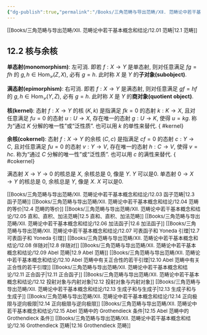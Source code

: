 ```yaml
---
{"dg-publish":true,"permalink":"/Books/三角范畴与导出范畴/ⅩⅡ. 范畴论中若干基本概念和结论/12.02 核与余核/","dgPassFrontmatter":true,"created":"2024-07-06T09:51:15.437+08:00","updated":"2024-08-05T21:14:43.829+08:00"}
---
```


<font size="2"> [[Books/三角范畴与导出范畴/ⅩⅡ. 范畴论中若干基本概念和结论/12.01 范畴\|12.1 范畴]]   </font>
## 12.2 核与余核

**单态射(monomorphism)**: 左可消. 即若 $f:X\rightarrow Y$ 是单态射, 则对任意满足 $fg=fh$ 的 $g,h \in\mathrm{Hom}_{\mathcal{C}}(Z,X)$, 必有 $g=h$. 此时称 $X$ 是 $Y$ 的**子对象(subobject)**.

**满态射(epimorphism)**: 右可消. 即若 $f:X\rightarrow Y$ 是满态射, 则对任意满足 $gf=hf$ 的 $g,h \in\mathrm{Hom}_{\mathcal{C}}(Y,Z)$, 必有 $g=h$. 此时称 $X$ 是 $Y$ 的**商对象(quotient object)**.

**核(kernel)**: 态射 $f:X\longrightarrow Y$ 的核 $(K,k)$ 是指满足 $fk=0$ 的态射 $k:K\longrightarrow X$, 且对任意满足 $fu=0$ 的态射 $u:U\longrightarrow X$, 存在唯一的态射 $g:U\longrightarrow K$, 使得 $u=kg$. 称为“通过 $K$ 分解的唯一性”或“泛性质”. 也可以用 $k$ 的单性来替代.
{ #kernel}


**余核(cokernel)**: 态射 $f:X\longrightarrow Y$ 的余核 $(C,c)$ 是指满足 $cf=0$ 的态射 $c:Y\longrightarrow C$, 且对任意满足 $fu=0$ 的态射 $v:Y\longrightarrow V$, 存在唯一的态射 $h:C\longrightarrow V$, 使得 $v=hc$. 称为“通过 $C$ 分解的唯一性”或“泛性质”. 也可以用 $c$ 的满性来替代.
{ #cokernel}


满态射 $X\rightarrow Y\rightarrow 0$ 的核总是 $X$, 余核总是 $0$, 像是 $Y$. $Y$ 可以是0.
单态射 $0\rightarrow X\rightarrow Y$ 的核总是 $0$, 余核总是 $Y$, 像是 $X$. $X$ 可以是0.

<font size="2"> [[Books/三角范畴与导出范畴/ⅩⅡ. 范畴论中若干基本概念和结论/12.03 函子范畴\|12.3 函子范畴]]   </font>
<font size="2"> [[Books/三角范畴与导出范畴/ⅩⅡ. 范畴论中若干基本概念和结论/12.04 范畴的等价\|12.4 范畴的等价]]  </font>
<font size="2"> [[Books/三角范畴与导出范畴/ⅩⅡ. 范畴论中若干基本概念和结论/12.05 直和、直积、加法范畴\|12.5 直和、直积、加法范畴]]   </font>
<font size="2"> [[Books/三角范畴与导出范畴/ⅩⅡ. 范畴论中若干基本概念和结论/12.06 加法函子\|12.6 加法函子]]   </font>
<font size="2"> [[Books/三角范畴与导出范畴/ⅩⅡ. 范畴论中若干基本概念和结论/12.07 可表函子和 Yoneda 引理\|12.7 可表函子和 Yoneda 引理]]   </font>
<font size="2"> [[Books/三角范畴与导出范畴/ⅩⅡ. 范畴论中若干基本概念和结论/12.08 伴随对\|12.8 伴随对]]   </font>
<font size="2"> [[Books/三角范畴与导出范畴/ⅩⅡ. 范畴论中若干基本概念和结论/12.09 Abel 范畴\|12.9 Abel 范畴]]   </font>
<font size="2"> [[Books/三角范畴与导出范畴/ⅩⅡ. 范畴论中若干基本概念和结论/12.10 Abel 范畴中有关正合性的若干引理\|12.10 Abel 范畴中有关正合性的若干引理]]   </font>
<font size="2"> [[Books/三角范畴与导出范畴/ⅩⅡ. 范畴论中若干基本概念和结论/12.11 正合函子\|12.11 正合函子]]   </font>
<font size="2"> [[Books/三角范畴与导出范畴/ⅩⅡ. 范畴论中若干基本概念和结论/12.12 投射对象与内射对象\|12.12 投射对象与内射对象]]  </font>
<font size="2"> [[Books/三角范畴与导出范畴/ⅩⅡ. 范畴论中若干基本概念和结论/12.13 生成子和与生成子\|12.13 生成子和与生成子]]   </font>
<font size="2"> [[Books/三角范畴与导出范畴/ⅩⅡ. 范畴论中若干基本概念和结论/12.14 正向极限与逆向极限\|12.14 正向极限与逆向极限]]   </font>
<font size="2"> [[Books/三角范畴与导出范畴/ⅩⅡ. 范畴论中若干基本概念和结论/12.15 Abel 范畴中的 Grothendieck 条件\|12.15 Abel 范畴中的 Grothendieck 条件]]   </font>
<font size="2"> [[Books/三角范畴与导出范畴/ⅩⅡ. 范畴论中若干基本概念和结论/12.16 Grothendieck 范畴\|12.16 Grothendieck 范畴]]  </font>